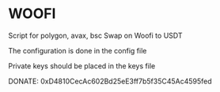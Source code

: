 # WOOFI
Script for polygon, avax, bsc
Swap on Woofi to USDT

The configuration is done in the config file

Private keys should be placed in the keys file

DONATE: 0xD4810CecAc602Bd25eE3ff7b5f35C45Ac4595fed
